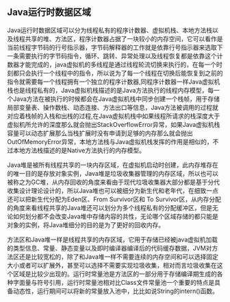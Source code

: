 ## Java运行时数据区域
Java运行时数据区域可以分为线程私有的程序计数器、虚拟机栈、本地方法栈以及线程共享的堆、方法区，程序计数器占据了一块较小的内存空间，它可以看作是当前线程字节码的行号指示器，字节码解释器的工作就是依靠行号指示器来选取下一条需要执行的字节码指令，循环、跳转、异常处理以及线程恢复都是依靠这个计数器才能完成的，java虚拟机的多线程是通过线程轮流切换来执行的，在每一个时刻都只会执行一个线程中的指令，所以说为了每一个线程在切换后能恢复到之前的指令就需要每一个线程拥有一个独立的程序计数器,同程序计数器一样Java虚拟机栈也是线程私有的，Java虚拟机栈描述的是Java方法执行的线程内存模型，每一个Java方法在被执行的时候都会在Java虚拟机栈中同步创建一个栈帧，用于存储局部变量表、操作数栈、动态连接、方法出口等信息，Java方法被调用的过程就对应着栈帧的入栈和出栈的过程,在Java虚拟机栈中如果线程所请求的栈深度大于虚拟机所允许的深度那么就会抛出StackOverflowError异常，如果Java虚拟机栈容量可以动态扩展那么当栈扩展时没有申请到足够的内存那么就会抛出OutOfMemoryError异常，本地方法栈与Java虚拟机栈发挥的作用是相似的，不过本地方法栈描述的是Native方法执行的内存模型。

Java堆是被所有线程共享的一块内存区域，在虚拟机启动时创建，此内存堆存在的唯一目的是存放对象实例，Java堆是垃圾收集器管理的内存区域，所以也可以被称之为GC堆，从内存回收的角度来看由于现代垃圾收集器大部分都是基于分代收集设计理论设计的，所以Java堆也可以被细分为新生代和老年代，在细致一点还可以把新生代分配为Eden区、From Survivor区和 To Survivor区，从内存分配的角度来看线程共享的Java堆还可以划分为多个线程私有的分配缓冲区，但是无论如何划分都不会改变Java堆中存储内容的共性，无论哪个区域存储的都只能是对象的实例，将Java堆细分的目的是为了更好的回收内存。

方法区和Java堆一样是线程共享的内存区域，它用于存储已经被java虚拟机加载的类型信息、常量、静态变量以及即时编译器编译后的代码缓存数据，JVM对方法区还是比较宽松的，除了和Java堆一样不需要连续的内存空间和可以选择固定大小或者可以扩展外，甚至可以选择不需要实现垃圾收集，相对而言垃圾收集在这个区域是比较少出现的。运行时常量池是方法区的一部分用于存储编译期生成的各种字面量与符号引用，运行时常量池相对比Class文件常量池一个重要的特点是具备动态性，运行期间可以将新的常量放入池中，比比如说String的intern()函数。



